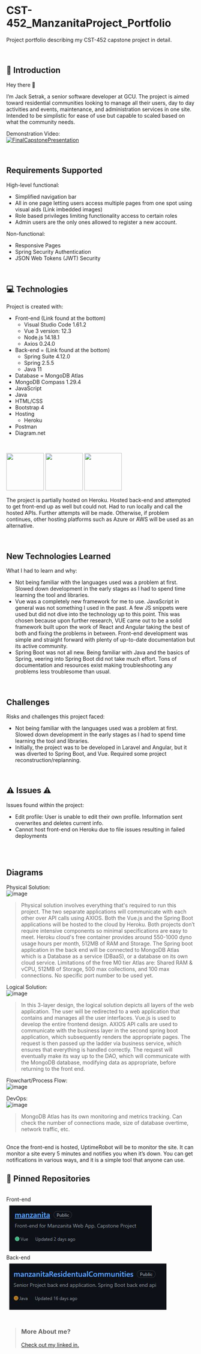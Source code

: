 # CST-452_ManzanitaProject_Portfolio
Project portfolio describing my CST-452 capstone project in detail.


<br>
<!-- Introduction to the project. What problem did I aim to solve and why? -->

## 📝 Introduction

Hey there 👋

I’m Jack Setrak, a senior software developer at GCU. The project is aimed toward residential communities looking to manage all their users, day to day activities and events, maintenance, and administration services in one site. Intended to be simplistic for ease of use but capable to scaled based on what the community needs. 

Demonstration Video: <br>
[![FinalCapstonePresentation](https://img.youtube.com/vi/YOUTUBE_VIDEO_ID_HERE/0.jpg)](https://www.youtube.com/watch?v=YOUTUBE_VIDEO_ID_HERE)

<br>
<!-- What high level functional and non-functional requirements  that were supported in this project -->

## Requirements Supported
High-level functional:
* Simplified navigation bar
* All in one page letting users access multiple pages from one spot using visual aids (Link imbedded images)
* Role based privileges limiting functionality access to certain roles
* Admin users are the only ones allowed to register a new account.

Non-functional:
* Responsive Pages
* Spring Security Authentication 
* JSON Web Tokens (JWT) Security

<br>
<!-- What technologies were used? -->

## 💻 Technologies
Project is created with:
* Front-end (Link found at the bottom)
  - Visual Studio Code 1.61.2
  - Vue 3 version: 12.3
  - Node.js 14.18.1
  - Axios 0.24.0
* Back-end = (Link found at the bottom)
  - Spring Suite 4.12.0
  - Spring 2.5.5
  - Java 11
* Database = MongoDB Atlas
* MongoDB Compass 1.29.4
* JavaScript
* Java
* HTML/CSS
* Bootstrap 4
* Hosting
  - Heroku
* Postman
* Diagram.net

<br>
<p float="left">
  <img src="https://devland.at/assets/images/vue3-first-look/vuelogo.png" width="100" Height="100" />
  <img src="https://pbs.twimg.com/profile_images/1235868806079057921/fTL08u_H_400x400.png" width="100" Height="100" /> 
  <img src="https://cdn.techjockey.com/web/assets/images/techjockey/products/5717_Mongodb-Atlas.jpg" width="100" Height="100"/>
</p>

The project is partially hosted on Heroku. Hosted back-end and attempted to get front-end up as well but could not. Had to run locally and call the hosted APIs. Further attempts will be made. Otherwise, if problem continues, other hosting platforms such as Azure or AWS will be used as an alternative.

<br>
<!-- What technologies were chosen and why. What best practices were supported and implemented. Is it cloud-deployed? -->

## New Technologies Learned
What I had to learn and why:
* Not being familiar with the languages used was a problem at first. Slowed down development in the early stages
as I had to spend time learning the tool and libraries.
* Vue was a completely new framework for me to use. JavaScript in general was not something I used in the past. A few JS snippets were used but did not dive into the technology up to this point. This was chosen because upon further research, VUE came out to be a solid framework built upon the work of React and Angular taking the best of both and fixing the problems in between. Front-end development was simple and straight  forward with plenty of up-to-date documentation but its active community. 
* Spring Boot was not all new. Being familiar with Java and the basics of Spring, veering into Spring Boot did not take much effort. Tons of documentation and resources exist making troubleshooting any problems less troublesome than usual. 

<br>
<!-- What challenges were faced along the  -->

## Challenges
Risks and challenges this project faced:
* Not being familiar with the languages used was a problem at first. Slowed down development in the early stages
as I had to spend time learning the tool and libraries.
* Initially, the project was to be developed in Laravel and Angular, but it was diverted to Spring Boot, and Vue. Required some project reconstruction/replanning. 


<br>
<!-- What issues does this project have? -->

## ⚠️ Issues ⚠️
Issues found within the project:
* Edit profile: User is unable to edit their own profile. Information sent overwrites and deletes current info.
* Cannot  host front-end on Heroku due to file issues resulting in failed deployments 

<br>
<br>
<!-- What were some diagrams used to plan this project? -->


## Diagrams
Physical Solution:<br>
![image](https://user-images.githubusercontent.com/36085137/165023826-1c3fd903-5ae2-439d-97de-9f34a6623781.png)
> Physical solution involves everything that's required to run this project. The two separate applications will communicate with each other over API calls using AXIOS. Both the Vue.js and the Spring Boot applications will be hosted to the cloud by Heroku. Both projects don’t require intensive components so minimal specifications are easy to meet. Heroku cloud's free container provides around 550-1000 dyno usage hours per month, 512MB of RAM and Storage. The Spring boot application in the back end will be connected to MongoDB Atlas which is a Database as a service (DBaaS), or a database on its own cloud service. Limitations of the free M0 tier Atlas are: Shared RAM & vCPU, 512MB of Storage, 500 max collections, and 100 max connections. No specific port number to be used yet. 

Logical Solution:<br>
![image](https://user-images.githubusercontent.com/36085137/165024245-28c7fb8b-2027-4dc6-8686-2cda93da0bee.png)
> In this 3-layer design, the logical solution depicts all layers of the web application. The user will be redirected to a web application that contains and manages all the user interfaces. Vue.js is used to develop the entire frontend design. AXIOS API calls are used to communicate with the business layer in the second spring boot application, which subsequently renders the appropriate pages. The request is then passed up the ladder via business service, which ensures that everything is handled correctly. The request will eventually make its way up to the DAO, which will communicate with the MongoDB database, modifying data as appropriate, before returning to the front end. 

Flowchart/Process Flow:<br>
![image](https://user-images.githubusercontent.com/36085137/165024376-228fa41d-6076-4c24-9ddd-a403de10f70f.png)

DevOps:<br>
![image](https://user-images.githubusercontent.com/36085137/165024566-ea500484-d518-4ef3-a97a-c0850419c487.png)
> MongoDB Atlas has its own monitoring and metrics tracking. Can check the number of connections made, size of database overtime, network traffic, etc. 
<br>
Once the front-end is hosted, UptimeRobot will be to monitor the site. It can monitor a site every 5 minutes and notifies you when it’s down. You can get notifications in various ways, and it is a simple tool that anyone can use. 

<br>

## 📌 Pinned Repositories
<!-- Where can the other repositories be found? -->

<br>
Front-end<br>
<kbd>
  <a href="https://github.com/jackfire78/manzanita">
    <img align="center" style="margin:0.5rem" src="/Images/Front-end.JPG" />
  </a>
</kbd>

<br>
Back-end<br>
<kbd>
  <a href="https://github.com/jackfire78/manzanitaResidentualCommunities">
    <img align="center" style="margin:0.5rem" border=:"2" src="/Images/Back-end.JPG" />
  </a>
</kbd>

<br>
<br>

> ### More About me?
> [Check out my linked in.](https://www.linkedin.com/in/jacksetrak/)
